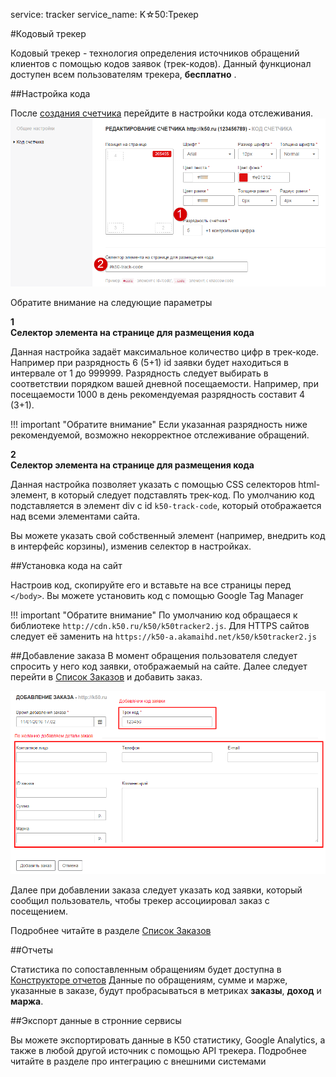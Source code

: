 service: tracker
service_name: K☆50:Трекер

#Кодовый трекер

Кодовый трекер - технология определения источников обращений клиентов с помощью кодов заявок (трек-кодов). Данный функционал доступен всем пользователям трекера, **бесплатно** .

##Настройка кода

После [создания счетчика](first-steps.md) перейдите в настройки кода отслеживания.
![Настройки кода](code_1.png)

Обратите внимание на следующие параметры

**<div class="dig">1</div><div class="header">Селектор элемента на странице для размещения кода</div>**

Данная настройка задаёт максимальное количество цифр в трек-коде. Например при разрядность 6 (5+1) id заявки будет находиться в интервале от 1 до 999999.
Разрядность следует выбирать в соответствии порядком вашей дневной посещаемости.
Например, при посещаемости 1000 в день рекомендуемая разрядность составит 4 (3+1).

!!! important "Обратите внимание"
    Если указанная разрядность ниже рекомендуемой, возможно некорректное отслеживание обращений.

**<div class="dig">2</div><div class="header">Селектор элемента на странице для размещения кода</div>**

Данная настройка позволяет указать с помощью CSS селекторов html-элемент, в который следует подставлять трек-код. По умолчанию код подставляется в элемент div с id `k50-track-code`, который отображается над всеми элементами сайта.

Вы можете указать свой собственный элемент (например, внедрить код в интерфейс корзины), изменив селектор в настройках.

##Установка кода на сайт

Настроив код, скопируйте его и вставьте на все страницы перед `</body>`. Вы можете установить код с помощью Google Tag Manager

!!! important "Обратите внимание"
    По умолчанию код обращаеся к библиотеке `http://cdn.k50.ru/k50/k50tracker2.js`.
    Для HTTPS сайтов следует её заменить на `https://k50-a.akamaihd.net/k50/k50tracker2.js`

##Добавление заказа
В момент обращения пользователя следует спросить у него код заявки, отображаемый на сайте. Далее следует перейти в [Список Заказов](./reports/orders.md) и добавить заказ.

![Добавление заказа](code_2.png)

Далее при добавлении заказа следует указать код заявки, который сообщил пользователь, чтобы трекер ассоциировал заказ с посещением.

Подробнее читайте в разделе [Список Заказов](./reports/orders.md)

##Отчеты

Статистика по сопоставленным обращениям будет доступна в [Конструкторе отчетов](./reports/report-configurator.md)
Данные по обращениям, сумме и марже, указанные в заказе, будут пробрасываться в метриках **заказы**, **доход** и **маржа**.

##Экспорт данные в стронние сервисы

Вы можете экспортировать данные в К50 статистику, Google Analytics, а также в любой другой источник с помощью API трекера. Подробнее читайте в разделе про интеграцию с внешними системами